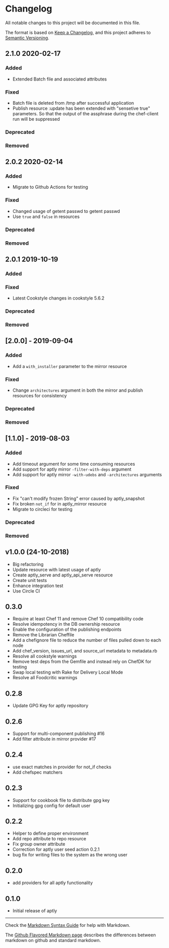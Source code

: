# Changelog

All notable changes to this project will be documented in this file.

The format is based on [Keep a Changelog](https://keepachangelog.com/en/1.0.0/),
and this project adheres to [Semantic Versioning](https://semver.org/spec/v2.0.0.html).

## 2.1.0 2020-02-17

### Added

- Extended Batch file and associated attributes

### Fixed

- Batch file is deleted from /tmp after successful application
- Publish resource :update has been extended with "sensetive true" parameters. So that the output of the assphrase during the chef-client run will be suppressed

### Deprecated

### Removed

## 2.0.2 2020-02-14

### Added

- Migrate to Github Actions for testing

### Fixed

- Changed usage of getent <user> passwd to getent passwd <user>
- Use `true` and `false` in resources

### Deprecated

### Removed

## 2.0.1 2019-10-19

### Added

### Fixed

- Latest Cookstyle changes in cookstyle 5.6.2

### Deprecated

### Removed

## [2.0.0] - 2019-09-04

### Added

- Add a `with_installer` parameter to the mirror resource

### Fixed

- Change `architectures` argument in both the mirror and publish resources for consistency

### Deprecated

### Removed

## [1.1.0] - 2019-08-03

### Added

- Add timeout argument for some time consuming resources
- Add support for aptly mirror `-filter-with-deps` argument
- Add support for aptly mirror `-with-udebs` and `-architectures` arguments

### Fixed

- Fix "can't modify frozen String" error caused by aptly_snapshot
- Fix broken `not_if` for in aptly_mirror resource
- Migrate to circleci for testing

### Deprecated

### Removed

## v1.0.0 (24-10-2018)

- Big refactoring
- Update resource with latest usage of aptly
- Create aptly_serve and aptly_api_serve resource
- Create unit tests
- Enhance integration test
- Use Circle CI

## 0.3.0

- Require at least Chef 11 and remove Chef 10 compatibility code
- Resolve idempotency in the DB ownership resource
- Enable the configuration of the publishing endpoints
- Remove the Librarian Cheffile
- Add a chefignore file to reduce the number of files pulled down to each node
- Add chef_version, issues_url, and source_url metadata to metadata.rb
- Resolve all cookstyle warnings
- Remove test deps from the Gemfile and instead rely on ChefDK for testing
- Swap local testing with Rake for Delivery Local Mode
- Resolve all Foodcritic warnings

## 0.2.8

- Update GPG Key for aptly repository

## 0.2.6

- Support for multi-component publishing #16
- Add filter attribute in mirror provider #17

## 0.2.4

- use exact matches in provider for not_if checks
- Add chefspec matchers

## 0.2.3

- Support for cookbook file to distribute gpg key
- Initializing gpg config for default user

## 0.2.2

- Helper to define proper environment
- Add repo attribute to repo resource
- Fix group owner attribute
- Correction for aptly user seed action 0.2.1
- bug fix for writing files to the system as the wrong user

## 0.2.0

- add providers for all aptly functionality

## 0.1.0

- Initial release of aptly

--------------------------------------------------------------------------------

Check the [Markdown Syntax Guide](http://daringfireball.net/projects/markdown/syntax) for help with Markdown.

The [Github Flavored Markdown page](http://github.github.com/github-flavored-markdown/) describes the differences between markdown on github and standard markdown.
